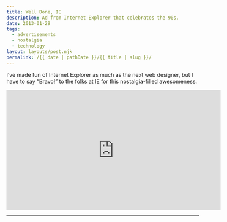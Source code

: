 ```yaml
---
title: Well Done, IE
description: Ad from Internet Explorer that celebrates the 90s.
date: 2013-01-29
tags: 
  - advertisements
  - nostalgia
  - technology
layout: layouts/post.njk
permalink: /{{ date | pathDate }}/{{ title | slug }}/
---
```


I’ve made fun of Internet Explorer as much as the next web designer, but I have to say “Bravo!” to the folks at IE for this nostalgia-filled awesomeness.

<iframe class="youtube-video" width="560" height="315" src="https://www.youtube.com/embed/qkM6RJf15cg" title="YouTube video player" frameborder="0" allow="accelerometer; autoplay; clipboard-write; encrypted-media; gyroscope; picture-in-picture; web-share" allowfullscreen></iframe>

---
